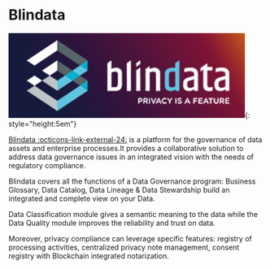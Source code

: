 # Blindata

![Blindata](../images/logos/blindata.jpg){: style="height:5em"}

<a href="https://blindata.io/" target="_blank">Blindata :octicons-link-external-24:</a> is a platform for the governance of data assets and enterprise processes.It provides a collaborative solution to address data governance issues in an integrated vision with the needs of regulatory compliance.

Blindata covers all the functions of a Data Governance program: Business Glossary, Data Catalog, Data Lineage & Data Stewardship build an integrated and complete view on your Data. 

Data Classification module gives a semantic meaning to the data while the Data Quality module improves the reliability and trust on data. 

Moreover, privacy compliance can leverage specific features: registry of processing activities, centralized privacy note management, consent registry with Blockchain integrated notarization.
